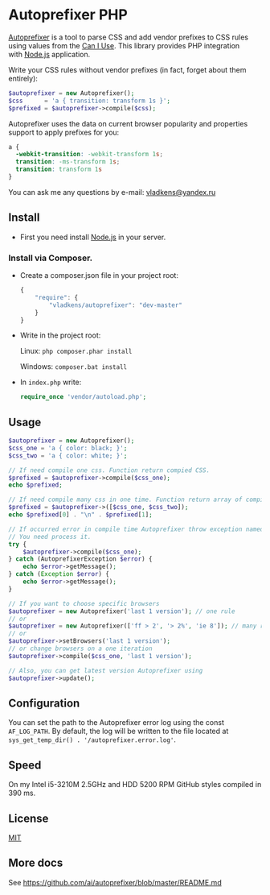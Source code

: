 # Autoprefixer PHP

[Autoprefixer](https://github.com/ai/autoprefixer) is a tool
to parse CSS and add vendor prefixes to CSS rules using values
from the [Can I Use](http://caniuse.com/). This library provides
PHP integration with [Node.js](http://nodejs.org/) application.

Write your CSS rules without vendor prefixes (in fact, forget about them
entirely):

```php
$autoprefixer = new Autoprefixer();
$css      = 'a { transition: transform 1s }';
$prefixed = $autoprefixer->compile($css);
```

Autoprefixer uses the data on current browser popularity
and properties support to apply prefixes for you:

```css
a {
  -webkit-transition: -webkit-transform 1s;
  transition: -ms-transform 1s;
  transition: transform 1s
}
```

You can ask me any questions by e-mail: <vladkens@yandex.ru>

## Install

- First you need install [Node.js](http://nodejs.org/) in your server.

### Install via Composer.

- Create a composer.json file in your project root:

    ```js
    {
        "require": {
            "vladkens/autoprefixer": "dev-master"
        }
    }
    ```

- Write in the project root:

    Linux: `php composer.phar install`
    
    Windows: `composer.bat install`

- In `index.php` write:

    ```php
    require_once 'vendor/autoload.php';
    ```

## Usage

```php
$autoprefixer = new Autoprefixer();
$css_one = 'a { color: black; }';
$css_two = 'a { color: white; }';

// If need compile one css. Function return compied CSS.
$prefixed = $autoprefixer->compile($css_one);
echo $prefixed;

// If need compile many css in one time. Function return array of compiled CSS.
$prefixed = $autoprefixer->([$css_one, $css_two]);
echo $prefixed[0] . "\n" . $prefixed[1];

// If occurred error in compile time Autoprefixer throw exception named `AutoprefixerException`.
// You need process it.
try {
    $autoprefixer->compile($css_one);
} catch (AutoprefixerException $error) {
    echo $error->getMessage();
} catch (Exception $error) {
    echo $error->getMessage();
}

// If you want to choose specific browsers
$autoprefixer = new Autoprefixer('last 1 version'); // one rule
// or 
$autoprefixer = new Autoprefixer(['ff > 2', '> 2%', 'ie 8']); // many rules
// or
$autoprefixer->setBrowsers('last 1 version');
// or change browsers on a one iteration
$autoprefixer->compile($css_one, 'last 1 version');

// Also, you can get latest version Autoprefixer using
$autoprefixer->update();
```

## Configuration

You can set the path to the Autoprefixer error log using the const `AF_LOG_PATH`. By default,
the log will be written to the file located at `sys_get_temp_dir() . '/autoprefixer.error.log'`.

## Speed
On my Intel i5-3210M 2.5GHz and HDD 5200 RPM GitHub styles compiled in 390 ms.

## License
[MIT](https://raw.github.com/vladkens/autoprefixer-php/master/LICENSE)

## More docs
See https://github.com/ai/autoprefixer/blob/master/README.md
